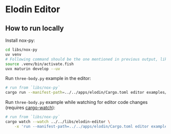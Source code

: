 
# Elodin Editor

## How to run locally

Install nox-py:

```sh
cd libs/nox-py
uv venv
# Following command should be the one mentioned in previous output, like `Activate with: source .venv/bin/activate.fish`
source .venv/bin/activate.fish
uvx maturin develop --uv
```

Run `three-body.py` example in the editor:

```sh
# run from `libs/nox-py`
cargo run --manifest-path=../../apps/elodin/Cargo.toml editor examples/three-body.py 
```

Run `three-body.py` example while watching for editor code changes (requires [cargo-watch](https://crates.io/crates/cargo-watch)):

```sh
# run from `libs/nox-py`
cargo watch --watch ../../libs/elodin-editor \
    -x 'run --manifest-path=../../apps/elodin/Cargo.toml editor examples/three-body.py'
```
